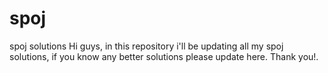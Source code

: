 # spoj
spoj solutions
Hi guys, in this repository i'll be updating all my spoj solutions, if you know any better solutions please update here.
Thank you!.

